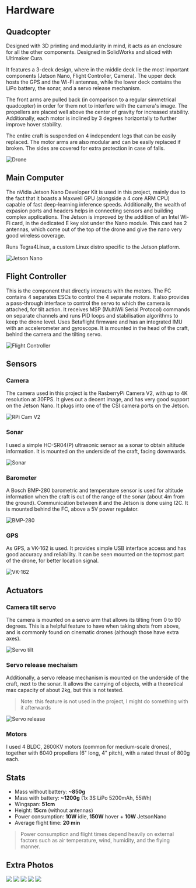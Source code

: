 # Hardware

## Quadcopter
Designed with 3D printing and modularity in mind, it acts as an enclosure for all the other components. 
Designed in SolidWorks and sliced with Ultimaker Cura.

It features a 3-deck design, where in the middle deck lie the most important components (Jetson Nano, Flight Controller, Camera). 
The upper deck hosts the GPS and the Wi-Fi antennas, while the lower deck contains the LiPo battery, the sonar, and a servo release mechanism.

The front arms are pulled back (in comparison to a regular simmetrical quadcopter) in order for them not to interfere with the camera's image. The propellers are placed well above the center of gravity for increased stability.
Additionally, each motor is inclined by 3 degrees horizontally to further improve hover stability.

The entire craft is suspended on 4 independent legs that can be easily replaced.
The motor arms are also modular and can be easily replaced if broken.
The sides are covered for extra protection in case of falls.

![Drone](https://i.imgur.com/v9RKz9P.jpeg)

## Main Computer
The nVidia Jetson Nano Developer Kit is used in this project, mainly due to the fact that it boasts a Maxwell GPU (alongside a 4 core ARM CPU) capable of fast deep-learning inference speeds.
Additionally, the wealth of expasion ports and headers helps in connecting sensors and building complex applications. 
The Jetson is improved by the addition of an Intel Wi-Fi card, in the dedicated E key slot under the Nano module. 
This card has 2 antennas, which come out of the top of the drone and give the nano very good wireless coverage.

Runs Tegra4Linux, a custom Linux distro specific to the Jetson platform.

![Jetson Nano](https://developer.nvidia.com/sites/default/files/akamai/embedded/images/jetsonNano/JetsonNano-DevKit_Front-Top_Right_trimmed.jpg)

## Flight Controller
This is the component that directly interacts with the motors. The FC contains 4 separates ESCs to control the 4 separate motors.
It also provides a pass-through interface to control the servo to which the camera is attached, for tilt action.
It receives MSP (MultiWii Serial Protocol) commands on separate channels and runs PID loops and stabilisation algorithms to keep the drone level.
Uses Betaflight firmware and has an integrated IMU with an accelerometer and gyroscope.
It is mounted in the head of the craft, behind the camera and the tilting servo.

![Flight Controller](https://cdn-global-hk.hobbyking.com/media/catalog/product/cache/1/image/660x415/17f82f742ffe127f42dca9de82fb58b1/2/0/202844_4.jpg)


## Sensors

### Camera
The camera used in this project is the RasberryPi Camera V2, with up to 4K resolution at 30FPS. It gives out a decent image, and has very good support on the Jetson Nano.
It plugs into one of the CSI camera ports on the Jetson.

![RPi Cam V2](https://www.raspberrypi.org/homepage-9df4b/static/5892e05a0858779e36ff6045dbc1a414/8924f/4275760945bb7f2b00766f92384de9124335995e_pi-camera-hero-1-1394x1080.jpg)

### Sonar
I used a simple HC-SR04(P) ultrasonic sensor as a sonar to obtain altitude information. It is mounted on the underside of the craft, facing downwards.

![Sonar](https://cdn.sparkfun.com//assets/parts/1/3/5/0/8/15569-Ultrasonic_Distance_Sensor_-_HC-SR04-01a.jpg)

### Barometer
A Bosch BMP-280 barometric and temperature sensor is used for altitude information when the craft is out of the range of the sonar (about 4m from the ground).
Communication between it and the Jetson is done using I2C. It is mounted behind the FC, above a 5V power regulator.

![BMP-280](https://images-na.ssl-images-amazon.com/images/I/41Di32vL6-L.jpg)

### GPS
As GPS, a VK-162 is used. It provides simple USB interface access and has good accuracy and reliability. 
It can be seen mounted on the topmost part of the drone, for better location signal.

![VK-162](https://images-na.ssl-images-amazon.com/images/I/31W6-Orz9qL._AC_.jpg)

## Actuators
### Camera tilt servo
The camera is mounted on a servo arm that allows its tilting from 0 to 90 degrees. This is a helpful feature to have when taking shots from above, and is commonly found on cinematic drones (although those have extra axes).

![Servo tilt](https://i.imgur.com/mPajbQS.png)

### Servo release mechaism
Additionally, a servo release mechanism is mounted on the underside of the craft, next to the sonar. It allows the carrying of objects, with a theoretical max capacity of about 2kg, but this is not tested.
> Note: this feature is not used in the project, I might do something with it afterwards

![Servo release](https://i.imgur.com/SF27KIW.png)


### Motors
I used 4 BLDC, 2600KV motors (common for medium-scale drones), together with 6040 propellers (6" long, 4" pitch), with a rated thrust of 800g each.

## Stats
- Mass without battery: **~850g**
- Mass with battery: **~1200g** (1x 3S LiPo 5200mAh, 55Wh)
- Wingspan: **51cm**
- Height: **15cm** (without antennas)
- Power consumption: **10W** idle, **150W** hover + **10W** JetsonNano
- Average flight time: **20 min**
> Power consumption and flight times depend heavily on external factors such as air temperature, wind, humidity, and the flying manner.

## Extra Photos
![](https://i.imgur.com/sxq4h51.jpeg)
![](https://i.imgur.com/uD0jeMe.jpeg)
![](https://i.imgur.com/8PYOLWV.jpeg)
![](https://i.imgur.com/JVggMCH.jpeg)
![](https://i.imgur.com/GOhfVe9.jpeg)

